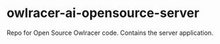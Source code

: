 # owlracer-ai-opensource-server

Repo for Open Source Owlracer code. Contains the server application.
